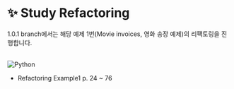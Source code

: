 # ✨ Study Refactoring

1.0.1 branch에서는 해당 예제 1번(Movie invoices, 영화 송장 예제)의 리팩토링을 진행합니다.

<br/>

<img alt="Python" src ="https://img.shields.io/badge/version-v0.0.1-orange"/>

- Refactoring Example1 p. 24 ~ 76
